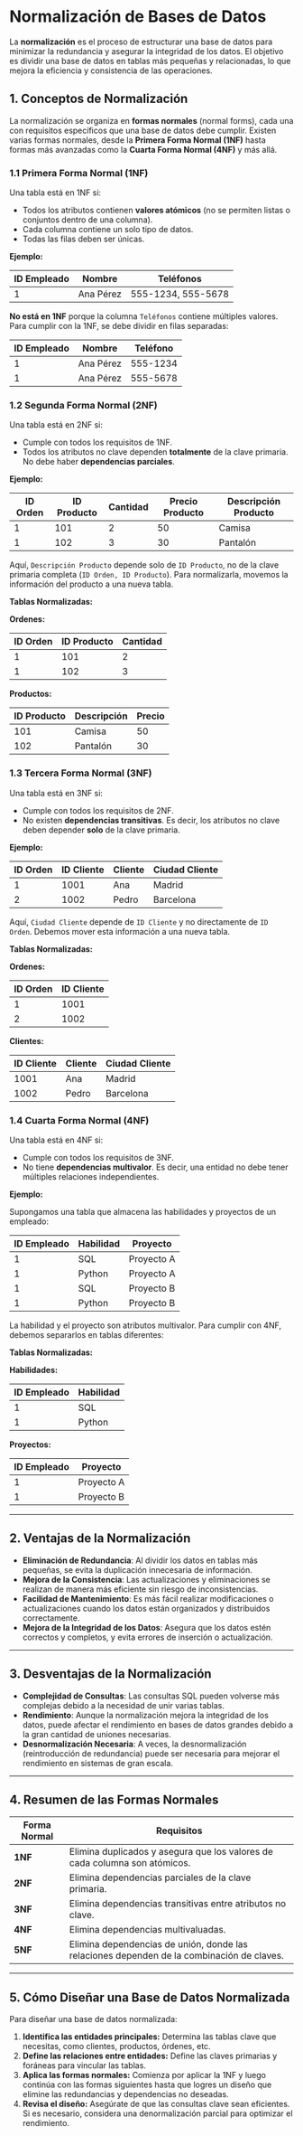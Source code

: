 # Normalización de Bases de Datos

La **normalización** es el proceso de estructurar una base de datos para minimizar la redundancia y asegurar la integridad de los datos. El objetivo es dividir una base de datos en tablas más pequeñas y relacionadas, lo que mejora la eficiencia y consistencia de las operaciones.

## 1. Conceptos de Normalización

La normalización se organiza en **formas normales** (normal forms), cada una con requisitos específicos que una base de datos debe cumplir. Existen varias formas normales, desde la **Primera Forma Normal (1NF)** hasta formas más avanzadas como la **Cuarta Forma Normal (4NF)** y más allá.

### 1.1 Primera Forma Normal (1NF)

Una tabla está en 1NF si:

- Todos los atributos contienen **valores atómicos** (no se permiten listas o conjuntos dentro de una columna).
- Cada columna contiene un solo tipo de datos.
- Todas las filas deben ser únicas.

**Ejemplo:**

| ID Empleado | Nombre    | Teléfonos          |
| ----------- | --------- | ------------------ |
| 1           | Ana Pérez | 555-1234, 555-5678 |

**No está en 1NF** porque la columna `Teléfonos` contiene múltiples valores. Para cumplir con la 1NF, se debe dividir en filas separadas:

| ID Empleado | Nombre    | Teléfono |
| ----------- | --------- | -------- |
| 1           | Ana Pérez | 555-1234 |
| 1           | Ana Pérez | 555-5678 |

### 1.2 Segunda Forma Normal (2NF)

Una tabla está en 2NF si:

- Cumple con todos los requisitos de 1NF.
- Todos los atributos no clave dependen **totalmente** de la clave primaria. No debe haber **dependencias parciales**.

**Ejemplo:**

| ID Orden | ID Producto | Cantidad | Precio Producto | Descripción Producto |
| -------- | ----------- | -------- | --------------- | -------------------- |
| 1        | 101         | 2        | 50              | Camisa               |
| 1        | 102         | 3        | 30              | Pantalón             |

Aquí, `Descripción Producto` depende solo de `ID Producto`, no de la clave primaria completa (`ID Orden, ID Producto`). Para normalizarla, movemos la información del producto a una nueva tabla.

**Tablas Normalizadas:**

**Ordenes:**

| ID Orden | ID Producto | Cantidad |
| -------- | ----------- | -------- |
| 1        | 101         | 2        |
| 1        | 102         | 3        |

**Productos:**

| ID Producto | Descripción | Precio |
| ----------- | ----------- | ------ |
| 101         | Camisa      | 50     |
| 102         | Pantalón    | 30     |

### 1.3 Tercera Forma Normal (3NF)

Una tabla está en 3NF si:

- Cumple con todos los requisitos de 2NF.
- No existen **dependencias transitivas**. Es decir, los atributos no clave deben depender **solo** de la clave primaria.

**Ejemplo:**

| ID Orden | ID Cliente | Cliente | Ciudad Cliente |
| -------- | ---------- | ------- | -------------- |
| 1        | 1001       | Ana     | Madrid         |
| 2        | 1002       | Pedro   | Barcelona      |

Aquí, `Ciudad Cliente` depende de `ID Cliente` y no directamente de `ID Orden`. Debemos mover esta información a una nueva tabla.

**Tablas Normalizadas:**

**Ordenes:**

| ID Orden | ID Cliente |
| -------- | ---------- |
| 1        | 1001       |
| 2        | 1002       |

**Clientes:**

| ID Cliente | Cliente | Ciudad Cliente |
| ---------- | ------- | -------------- |
| 1001       | Ana     | Madrid         |
| 1002       | Pedro   | Barcelona      |

### 1.4 Cuarta Forma Normal (4NF)

Una tabla está en 4NF si:

- Cumple con todos los requisitos de 3NF.
- No tiene **dependencias multivalor**. Es decir, una entidad no debe tener múltiples relaciones independientes.

**Ejemplo:**

Supongamos una tabla que almacena las habilidades y proyectos de un empleado:

| ID Empleado | Habilidad | Proyecto   |
| ----------- | --------- | ---------- |
| 1           | SQL       | Proyecto A |
| 1           | Python    | Proyecto A |
| 1           | SQL       | Proyecto B |
| 1           | Python    | Proyecto B |

La habilidad y el proyecto son atributos multivalor. Para cumplir con 4NF, debemos separarlos en tablas diferentes:

**Tablas Normalizadas:**

**Habilidades:**

| ID Empleado | Habilidad |
| ----------- | --------- |
| 1           | SQL       |
| 1           | Python    |

**Proyectos:**

| ID Empleado | Proyecto   |
| ----------- | ---------- |
| 1           | Proyecto A |
| 1           | Proyecto B |

---

## 2. Ventajas de la Normalización

- **Eliminación de Redundancia**: Al dividir los datos en tablas más pequeñas, se evita la duplicación innecesaria de información.
- **Mejora de la Consistencia**: Las actualizaciones y eliminaciones se realizan de manera más eficiente sin riesgo de inconsistencias.
- **Facilidad de Mantenimiento**: Es más fácil realizar modificaciones o actualizaciones cuando los datos están organizados y distribuidos correctamente.
- **Mejora de la Integridad de los Datos**: Asegura que los datos estén correctos y completos, y evita errores de inserción o actualización.

---

## 3. Desventajas de la Normalización

- **Complejidad de Consultas**: Las consultas SQL pueden volverse más complejas debido a la necesidad de unir varias tablas.
- **Rendimiento**: Aunque la normalización mejora la integridad de los datos, puede afectar el rendimiento en bases de datos grandes debido a la gran cantidad de uniones necesarias.
- **Desnormalización Necesaria**: A veces, la desnormalización (reintroducción de redundancia) puede ser necesaria para mejorar el rendimiento en sistemas de gran escala.

---

## 4. Resumen de las Formas Normales

| Forma Normal | Requisitos                                                                                |
| ------------ | ----------------------------------------------------------------------------------------- |
| **1NF**      | Elimina duplicados y asegura que los valores de cada columna son atómicos.                |
| **2NF**      | Elimina dependencias parciales de la clave primaria.                                      |
| **3NF**      | Elimina dependencias transitivas entre atributos no clave.                                |
| **4NF**      | Elimina dependencias multivaluadas.                                                       |
| **5NF**      | Elimina dependencias de unión, donde las relaciones dependen de la combinación de claves. |

---

## 5. Cómo Diseñar una Base de Datos Normalizada

Para diseñar una base de datos normalizada:

1. **Identifica las entidades principales:** Determina las tablas clave que necesitas, como clientes, productos, órdenes, etc.
2. **Define las relaciones entre entidades:** Define las claves primarias y foráneas para vincular las tablas.
3. **Aplica las formas normales:** Comienza por aplicar la 1NF y luego continúa con las formas siguientes hasta que logres un diseño que elimine las redundancias y dependencias no deseadas.
4. **Revisa el diseño:** Asegúrate de que las consultas clave sean eficientes. Si es necesario, considera una denormalización parcial para optimizar el rendimiento.
